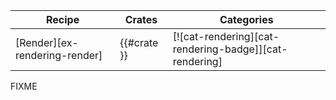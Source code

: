 | Recipe | Crates | Categories |
|--------|--------|------------|
| [Render][ex-rendering-render] | {{#crate }} | [![cat-rendering][cat-rendering-badge]][cat-rendering] |

<div class="hidden">
FIXME
</div>
